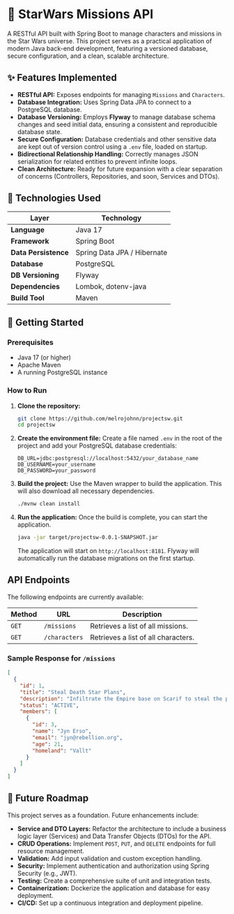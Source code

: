 # 🌌 StarWars Missions API

A RESTful API built with Spring Boot to manage characters and missions in the Star Wars universe. This project serves as a practical application of modern Java back-end development, featuring a versioned database, secure configuration, and a clean, scalable architecture.

## ✨ Features Implemented

-   **RESTful API:** Exposes endpoints for managing `Missions` and `Characters`.
-   **Database Integration:** Uses Spring Data JPA to connect to a PostgreSQL database.
-   **Database Versioning:** Employs **Flyway** to manage database schema changes and seed initial data, ensuring a consistent and reproducible database state.
-   **Secure Configuration:** Database credentials and other sensitive data are kept out of version control using a `.env` file, loaded on startup.
-   **Bidirectional Relationship Handling:** Correctly manages JSON serialization for related entities to prevent infinite loops.
-   **Clean Architecture:** Ready for future expansion with a clear separation of concerns (Controllers, Repositories, and soon, Services and DTOs).

## 🚀 Technologies Used

| Layer                | Technology                               |
| -------------------- | ---------------------------------------- |
| **Language**         | Java 17                                  |
| **Framework**        | Spring Boot                              |
| **Data Persistence** | Spring Data JPA / Hibernate              |
| **Database**         | PostgreSQL                               |
| **DB Versioning**    | Flyway                                   |
| **Dependencies**     | Lombok, dotenv-java                      |
| **Build Tool**       | Maven                                    |

## 🏁 Getting Started

### Prerequisites

-   Java 17 (or higher)
-   Apache Maven
-   A running PostgreSQL instance

### How to Run

1.  **Clone the repository:**
    ```sh
    git clone https://github.com/melrojohnn/projectsw.git
    cd projectsw
    ```

2.  **Create the environment file:**
    Create a file named `.env` in the root of the project and add your PostgreSQL database credentials:
    ```env
    DB_URL=jdbc:postgresql://localhost:5432/your_database_name
    DB_USERNAME=your_username
    DB_PASSWORD=your_password
    ```

3.  **Build the project:**
    Use the Maven wrapper to build the application. This will also download all necessary dependencies.
    ```sh
    ./mvnw clean install
    ```

4.  **Run the application:**
    Once the build is complete, you can start the application.
    ```sh
    java -jar target/projectsw-0.0.1-SNAPSHOT.jar
    ```
    The application will start on `http://localhost:8181`. Flyway will automatically run the database migrations on the first startup.

## API Endpoints

The following endpoints are currently available:

| Method | URL                | Description                               |
| ------ | ------------------ | ----------------------------------------- |
| `GET`  | `/missions`        | Retrieves a list of all missions.         |
| `GET`  | `/characters`      | Retrieves a list of all characters.       |

### Sample Response for `/missions`

```json
[
  {
    "id": 1,
    "title": "Steal Death Star Plans",
    "description": "Infiltrate the Empire base on Scarif to steal the plans for the Death Star.",
    "status": "ACTIVE",
    "members": [
      {
        "id": 3,
        "name": "Jyn Erso",
        "email": "jyn@rebellion.org",
        "age": 21,
        "homeland": "Vallt"
      }
    ]
  }
]
```

## 🎯 Future Roadmap

This project serves as a foundation. Future enhancements include:

-   **Service and DTO Layers:** Refactor the architecture to include a business logic layer (Services) and Data Transfer Objects (DTOs) for the API.
-   **CRUD Operations:** Implement `POST`, `PUT`, and `DELETE` endpoints for full resource management.
-   **Validation:** Add input validation and custom exception handling.
-   **Security:** Implement authentication and authorization using Spring Security (e.g., JWT).
-   **Testing:** Create a comprehensive suite of unit and integration tests.
-   **Containerization:** Dockerize the application and database for easy deployment.
-   **CI/CD:** Set up a continuous integration and deployment pipeline.
